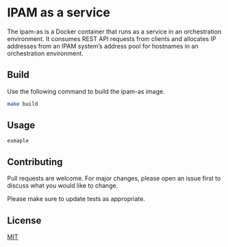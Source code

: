 # IPAM as a service

The ipam-as is a Docker container that runs as a service in an orchestration environment. 
It consumes REST API requests from clients and allocates IP addresses from an IPAM system’s 
address pool for hostnames in an orchestration environment.

## Build

Use the following command to build the ipam-as image.

```bash
make build
```

## Usage

```
exmaple
```

## Contributing
Pull requests are welcome. For major changes, please open an issue first to discuss what you would like to change.

Please make sure to update tests as appropriate.

## License
[MIT](https://choosealicense.com/licenses/mit/)